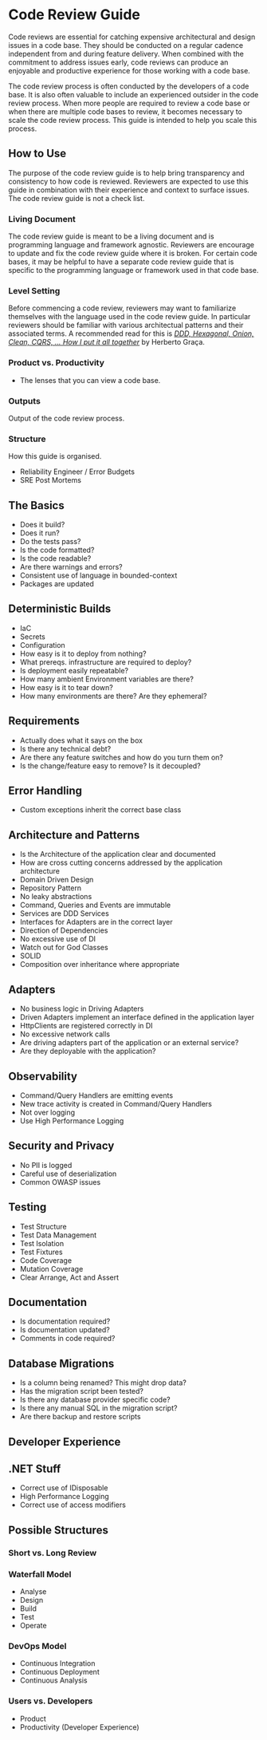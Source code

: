 # Code Review Guide

Code reviews are essential for catching expensive architectural and design issues in a code base. They should be conducted on a regular cadence independent from and during feature delivery. When combined with the commitment to address issues early, code reviews can produce an enjoyable and productive experience for those working with a code base.

The code review process is often conducted by the developers of a code base. It is also often valuable to include an experienced outsider in the code review process. When more people are required to review a code base or when there are multiple code bases to review, it becomes necessary to scale the code review process. This guide is intended to help you scale this process.

## How to Use

The purpose of the code review guide is to help bring transparency and consistency to how code is reviewed. Reviewers are expected to use this guide in combination with their experience and context to surface issues. The code review guide is not a check list.

### Living Document

The code review guide is meant to be a living document and is programming language and framework agnostic. Reviewers are encourage to update and fix the code review guide where it is broken. For certain code bases, it may be helpful to have a separate code review guide that is specific to the programming language or framework used in that code base.

### Level Setting

Before commencing a code review, reviewers may want to familiarize themselves with the language used in the code review guide. In particular reviewers should be familiar with various architectual patterns and their associated terms. A recommended read for this is [_DDD, Hexagonal, Onion, Clean, CQRS, … How I put it all together_](https://herbertograca.com/2017/11/16/explicit-architecture-01-ddd-hexagonal-onion-clean-cqrs-how-i-put-it-all-together/) by Herberto Graça.

### Product vs. Productivity

- The lenses that you can view a code base.

### Outputs

Output of the code review process.

### Structure

How this guide is organised.

- Reliability Engineer / Error Budgets
- SRE Post Mortems

## The Basics

- Does it build?
- Does it run?
- Do the tests pass?
- Is the code formatted?
- Is the code readable?
- Are there warnings and errors?
- Consistent use of language in bounded-context
- Packages are updated

## Deterministic Builds

- IaC
- Secrets
- Configuration
- How easy is it to deploy from nothing?
- What prereqs. infrastructure are required to deploy?
- Is deployment easily repeatable?
- How many ambient Environment variables are there?
- How easy is it to tear down?
- How many environments are there? Are they ephemeral?

## Requirements

- Actually does what it says on the box
- Is there any technical debt?
- Are there any feature switches and how do you turn them on?
- Is the change/feature easy to remove? Is it decoupled?

## Error Handling

- Custom exceptions inherit the correct base class

## Architecture and Patterns

- Is the Architecture of the application clear and documented
- How are cross cutting concerns addressed by the application architecture
- Domain Driven Design
- Repository Pattern
- No leaky abstractions
- Command, Queries and Events are immutable
- Services are DDD Services
- Interfaces for Adapters are in the correct layer
- Direction of Dependencies
- No excessive use of DI
- Watch out for God Classes
- SOLID
- Composition over inheritance where appropriate

## Adapters

- No business logic in Driving Adapters
- Driven Adapters implement an interface defined in the application layer
- HttpClients are registered correctly in DI
- No excessive network calls
- Are driving adapters part of the application or an external service?
- Are they deployable with the application?

## Observability

- Command/Query Handlers are emitting events
- New trace activity is created in Command/Query Handlers
- Not over logging
- Use High Performance Logging

## Security and Privacy

- No PII is logged
- Careful use of deserialization
- Common OWASP issues

## Testing

- Test Structure
- Test Data Management
- Test Isolation
- Test Fixtures
- Code Coverage
- Mutation Coverage
- Clear Arrange, Act and Assert

## Documentation

- Is documentation required?
- Is documentation updated?
- Comments in code required?

## Database Migrations

- Is a column being renamed? This might drop data?
- Has the migration script been tested?
- Is there any database provider specific code?
- Is there any manual SQL in the migration script?
- Are there backup and restore scripts

## Developer Experience

## .NET Stuff

- Correct use of IDisposable
- High Performance Logging
- Correct use of access modifiers

## Possible Structures

### Short vs. Long Review

### Waterfall Model

- Analyse
- Design
- Build
- Test
- Operate

### DevOps Model

- Continuous Integration
- Continuous Deployment
- Continuous Analysis

### Users vs. Developers

- Product
- Productivity (Developer Experience)
